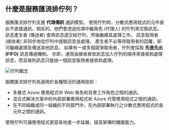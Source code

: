 ## <a name="what-are-service-bus-queues"></a>什麼是服務匯流排佇列？
服務匯流排佇列支援 **代理傳訊** 通訊模型。 使用佇列時，分散式應用程式的元件彼此不直接通訊，相反的，他們會透過扮演中繼角色 (代理人) 的佇列來交換訊息。 訊息產生者 (傳送者) 會將訊息遞交給佇列，然後繼續其處理工作。 訊息取用者 (接收者) 非同步地從佇列中提取訊息並處理。 產生者不必等待取用者的回覆，即可繼續處理及傳送其他訊息。 如果有一或多個競爭取用者，佇列會採取 **先進先出 (FIFO)** 訊息傳遞機制。 亦即，通常由接收者依訊息加入佇列的順序來接收和處理訊息，而且每則訊息只能由一個訊息取用者接收和處理。

![佇列概念](./media/howto-service-bus-queues/sb-queues-08.png)

服務匯流排佇列為適用於各種情況的通用技術：

* 多層式 Azure 應用程式中 Web 角色和背景工作角色之間的通訊。
* 混合式解決方案中的內部部署應用程式和 Azure 代管應用程式之間的通訊。
* 在不同組織或同一組織的不同部門中，在內部部署執行之分散式應用程式的各元件之間的通訊。

使用佇列可讓應用程式更容易地進一步延展，提高架構的備援能力。



